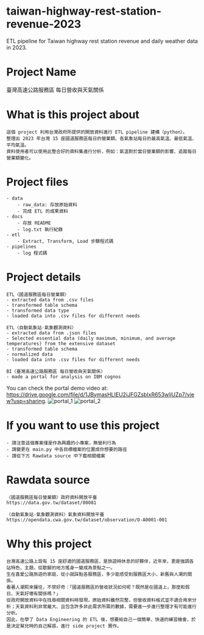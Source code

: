 # taiwan-highway-rest-station-revenue-2023
ETL pipeline for Taiwan highway rest station revenue and daily weather data in 2023.

# Project Name
臺灣高速公路服務區 每日營收與天氣關係

# What is this project about
    這個 project 利用台灣政府所提供的開放資料進行 ETL pipeline 建構（python）。
    整理出 2023 年台灣 15 座國道服務區每日的營業額、各氣象站每日的最高氣溫、最低氣溫、平均氣溫。
    資料使用者可以使用此整合好的資料集進行分析，例如：氣溫對於當日營業額的影響、追蹤每日營業額變化。

# Project files
    - data
        - raw_data: 存放原始資料
        - 完成 ETL 的成果資料
    - docs
        - 存放 README
        - log.txt 執行紀錄
    - etl
        - Extract, Transform, Load 步驟程式碼
    - pipelines
        - log 程式碼

# Project details
    ETL〈國道服務區每日營業額〉
    - extracted data from .csv files
    - transformed table schema
    - transformed data type
    - loaded data into .csv files for different needs

    ETL〈自動氣象站-氣象觀測資料〉
    - extracted data from .json files
    - Selected essential data (daily maximum, minimum, and average temperatures) from the extensive dataset
    - transformed table schema
    - normalized data
    - loaded data into .csv files for different needs

    BI〈臺灣高速公路服務區 每日營收與天氣關係〉
    - made a portal for analysis on IBM cognos
  You can check the portal demo video at: https://drive.google.com/file/d/1JBymasHLIEU2iJFGZsbIxR653wljUZp7/view?usp=sharing.
  ![portal_1](https://drive.google.com/uc?export=view&id=1ylNnsvd1NNpyz_saIxIdFpwCA2dvHPhT)
  ![portal_2](https://drive.google.com/uc?id=1vFbMfNlIpVNkc-nJgnMcwfkD_FD352hC)


# If you want to use this project
    - 請注意這個專案僅是作為興趣的小專案，無營利行為
    - 請變更在 main.py 中各目標檔案的位置成你想要的路徑
    - 請從下方 Rawdata source 中下載相關檔案

# Rawdata source
    〈國道服務區每日營業額〉政府資料開放平臺
    https://data.gov.tw/dataset/80081

    〈自動氣象站-氣象觀測資料〉氣象資料開放平臺
    https://opendata.cwa.gov.tw/dataset/observation/O-A0001-001

# Why this project
    台灣高速公路上設有 15 座舒適的國道服務區，是旅遊時休息的好夥伴，近年來，更是強調各站特色、主題，從歇腳的地方搖身一變成為景點之一。
    生在喜愛公路旅遊的家庭，從小就踩點各服務區，多少能感受到服務區大小、新舊與人潮的關係。
    看著人潮熙來攘往，不禁好奇：「國道服務區的營收狀況如何呢？既然是在國道上，那麼和假日、天氣好壞有關係嗎？」
    從政府開放資料中在找尋相關資料時發現，原始資料雖然完整，但營收資料格式並不適合用來分析；天氣資料則非常龐大、且包含許多非此需求所需的數據，需要進一步進行整理才有可能進行分析。
    因此，在學了 Data Engineering 的 ETL 後，想要給自己一個簡單、快速的練習機會，於是決定幫兒時的自己解惑，進行 side project 實作。
